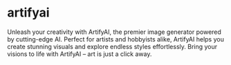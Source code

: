 # artifyai
Unleash your creativity with ArtifyAI, the premier image generator powered by cutting-edge AI. Perfect for artists and hobbyists alike, ArtifyAI helps you create stunning visuals and explore endless styles effortlessly. Bring your visions to life with ArtifyAI – art is just a click away.
